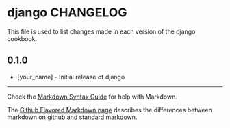 django CHANGELOG
================

This file is used to list changes made in each version of the django cookbook.

0.1.0
-----
- [your_name] - Initial release of django

- - -
Check the [Markdown Syntax Guide](http://daringfireball.net/projects/markdown/syntax) for help with Markdown.

The [Github Flavored Markdown page](http://github.github.com/github-flavored-markdown/) describes the differences between markdown on github and standard markdown.
